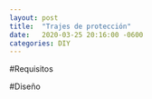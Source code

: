 ```yaml
---
layout: post
title:  "Trajes de protección"
date:   2020-03-25 20:16:00 -0600
categories: DIY
---
```


#Requisitos

#Diseño
